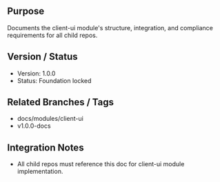 ## Purpose

Documents the client-ui module's structure, integration, and compliance requirements for all child repos.

## Version / Status

- Version: 1.0.0
- Status: Foundation locked

## Related Branches / Tags

- docs/modules/client-ui
- v1.0.0-docs

## Integration Notes

- All child repos must reference this doc for client-ui module implementation.
